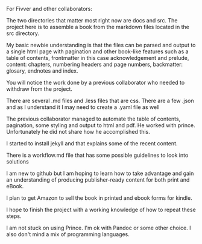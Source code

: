 For Fivver and other collaborators:

The two directories that matter most right now are docs and src.
The project here is to assemble a book from the markdown files located in the src directory.

My basic newbie understanding is that the files can be parsed and output to a single html page with pagination and
other book-like features such as a table of contents, frontmatter in this case acknowledgement and prelude, 
content: chapters, numbering headers and page numbers, backmatter: glosary, endnotes and index.

You will notice the work done by a previous collaborator who needed to withdraw from the project.

There are several .md files and .less files that are css. There are a few .json
and as I understand it I may need to create a .yaml file as well

The previous collaborator managed to automate the table of contents, pagination, some styling and output to html and pdf.
He worked with prince. Unfortunately he did not share how he accomplished this.

I started to install jekyll and that explains some of the recent content.

There is a workflow.md file that has some possible guidelines to look into solutions 

I am new to github but I am hoping to learn how to take advantage and gain an understanding of producing publisher-ready 
content for both print and eBook. 

I plan to get Amazon to sell the book in printed and ebook forms for kindle.

I hope to finish the project with a working knowledge of how to repeat these steps.

I am not stuck on using Prince. I'm ok with Pandoc or some other choice. I also don't mind a mix of programming languages.
